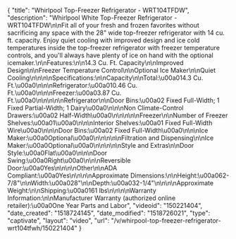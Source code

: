 {
    "title": "Whirlpool Top-Freezer Refrigerator - WRT104TFDW",
    "description": "Whirlpool White Top-Freezer Refrigerator - WRT104TFDW\n\nFit all of your fresh and frozen favorites without sacrificing any space with the 28\" wide top-freezer refrigerator with 14 cu. ft. capacity. Enjoy quiet cooling with improved design and ice cold temperatures inside the top-freezer refrigerator with freezer temperature controls, and you'll always have plenty of ice on hand with the optional icemaker.\n\nFeatures:\n\n14.3 Cu. Ft. Capacity\n\nImproved Design\n\nFreezer Temperature Control\n\nOptional Ice Maker\n\nQuiet Cooling\n\n\n\nSpecifications:\n\nCapacity\n\nTotal:\u00a014.3 Cu. Ft.\u00a0\n\n\nRefrigerator:\u00a010.46 Cu. Ft.\u00a0\n\n\nFreezer:\u00a03.87 Cu. Ft.\u00a0\n\n\n\n\nRefrigerator\n\nDoor Bins:\u00a02 Fixed Full-Width; 1 Fixed Partial-Width; 1 Dairy\u00a0\n\n\nNon Climate-Control Drawers:\u00a02 Half-Width\u00a0\n\n\n\n\nFreezer\n\nNumber of Freezer Shelves:\u00a01\u00a0\n\n\nInterior Shelves:\u00a01 Fixed Full-Width Wire\u00a0\n\n\nDoor Bins:\u00a02 Fixed Full-Width\u00a0\n\n\nIce Maker:\u00a0Optional\u00a0\n\n\n\n\nFiltration and Dispensing\n\nIce Maker:\u00a0Optional\u00a0\n\n\n\n\nStyle and Extras\n\nDoor Style:\u00a0Flat\u00a0\n\n\nDoor Swing:\u00a0Right\u00a0\n\n\nReversible Door:\u00a0Yes\n\n\n\nOther\n\nADA Compliant:\u00a0Yes\n\n\n\nApproximate Dimensions:\n\nHeight:\u00a062-7\/8\"\n\nWidth:\u00a028\"\n\nDepth:\u00a032-1\/4\"\n\n\n\nApproximate Weight:\n\nShipping:\u00a0161 lbs\n\n\n\nWarranty Information:\n\nManufacturer Warranty (authorized online retailer):\u00a0One Year Parts and Labor",
    "videoid": "150221404",
    "date_created": "1518724145",
    "date_modified": "1518726021",
    "type": "captivate",
    "layout": "video",
    "url": "\/v\/whirpool-top-freezer-refrigerator-wrt104tfwh\/150221404"
}